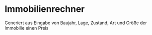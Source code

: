 # Immobilienrechner
Generiert aus Eingabe von Baujahr, Lage, Zustand, Art und Größe der Immobilie einen Preis
